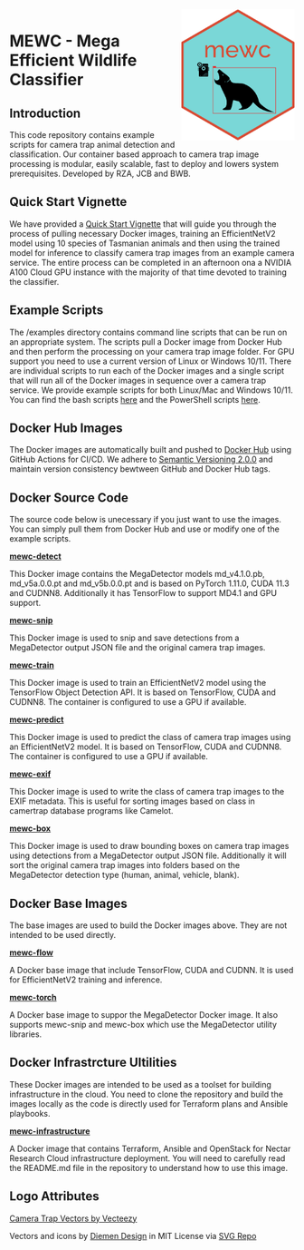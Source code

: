 <img src="mewc_logo_hex.png" alt="MEWC Hex Sticker" width="200" align="right"/>

# MEWC - Mega Efficient Wildlife Classifier

## Introduction
This code repository contains example scripts for camera trap animal detection and classification. Our container based approach to camera trap image processing is modular, easily scalable, fast to deploy and lowers system prerequisites. Developed by RZA, JCB and BWB.

## Quick Start Vignette
We have provided a [Quick Start Vignette](./vignette.md) that will guide you through the process of pulling necessary Docker images, training an EfficientNetV2 model using 10 species of Tasmanian animals and then using the trained model for inference to classify camera trap images from an example camera service. The entire process can be completed in an afternoon ona a NVIDIA A100 Cloud GPU instance with the majority of that time devoted to training the classifier. 

## Example Scripts
The /examples directory contains command line scripts that can be run on an appropriate system. The scripts pull a Docker image from Docker Hub and then perform the processing on your camera trap image folder. For GPU support you need to use a current version of Linux or Windows 10/11. There are individual scripts to run each of the Docker images and a single script that will run all of the Docker images in sequence over a camera trap service. We provide example scripts for both Linux/Mac and Windows 10/11. You can find the bash scripts [here](./examples/bash/) and the PowerShell scripts [here](./examples/powershell/).



## Docker Hub Images
The Docker images are automatically built and pushed to [Docker Hub](https://hub.docker.com) using GitHub Actions for CI/CD. We adhere to [Semantic Versioning 2.0.0](https://semver.org) and maintain version consistency bewtween GitHub and Docker Hub tags. 

## Docker Source Code
The source code below is unecessary if you just want to use the images. You can simply pull them from Docker Hub and use or modify one of the example scripts.

[**mewc-detect**](https://github.com/zaandahl/mewc-detect)

This Docker image contains the MegaDetector models md_v4.1.0.pb, md_v5a.0.0.pt and md_v5b.0.0.pt and is based on PyTorch 1.11.0, CUDA 11.3 and CUDNN8. Additionally it has TensorFlow to support MD4.1 and GPU support.

[**mewc-snip**](https://github.com/zaandahl/mewc-snip)

This Docker image is used to snip and save detections from a MegaDetector output JSON file and the original camera trap images.

[**mewc-train**](https://github.com/zaandahl/mewc-train)

This Docker image is used to train an EfficientNetV2 model using the TensorFlow Object Detection API. It is based on TensorFlow, CUDA and CUDNN8. The container is configured to use a GPU if available. 

[**mewc-predict**](https://github.com/zaandahl/mewc-predict)

This Docker image is used to predict the class of camera trap images using an EfficientNetV2 model. It is based on TensorFlow, CUDA and CUDNN8. The container is configured to use a GPU if available. 

[**mewc-exif**](https://github.com/zaandahl/mewc-exif)

This Docker image is used to write the class of camera trap images to the EXIF metadata. This is useful for sorting images based on class in camertrap database programs like Camelot.

[**mewc-box**](https://github.com/zaandahl/mewc-box)

This Docker image is used to draw bounding boxes on camera trap images using detections from a MegaDetector output JSON file. Additionally it will sort the original camera trap images into folders based on the MegaDetector detection type (human, animal, vehicle, blank). 

## Docker Base Images
The base images are used to build the Docker images above. They are not intended to be used directly. 

[**mewc-flow**](https://github.com/zaandahl/mewc-flow)

A Docker base image that include TensorFlow, CUDA and CUDNN. It is used for EfficientNetV2 training and inference.

[**mewc-torch**](https://github.com/zaandahl/mewc-torch)

A Docker base image to suppor the MegaDetector Docker image. It also supports mewc-snip and mewc-box which use the MegaDetector utility libraries. 

## Docker Infrastrcture Ultilities
These Docker images are intended to be used as a toolset for building infrastructure in the cloud. You need to clone the repository and build the images locally as the code is directly used for Terraform plans and Ansible playbooks. 

[**mewc-infrastructure**](https://github.com/zaandahl/mewc-infrastructure)

A Docker image that contains Terraform, Ansible and OpenStack for Nectar Research Cloud infrastructure deployment. You will need to carefully read the README.md file in the repository to understand how to use this image.

## Logo Attributes

<a href="https://www.vecteezy.com/free-vector/camera-trap">Camera Trap Vectors by Vecteezy</a>

Vectors and icons by <a href="https://github.com/DiemenDesign/LibreICONS?ref=svgrepo.com" target="_blank">Diemen Design</a> in MIT License via <a href="https://www.svgrepo.com/" target="_blank">SVG Repo</a>


